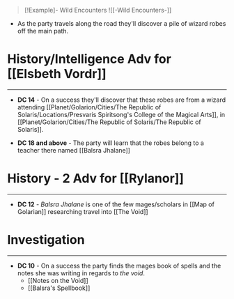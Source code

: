 
> [!Example]- Wild Encounters
> ![[-Wild Encounters-]]
- As the party travels along the road they'll discover a pile of wizard robes off the main path.

# History/Intelligence Adv for [[Elsbeth Vordr]] 
---
- **DC 14** - On a success they'll discover that these robes are from a wizard attending [[Planet/Golarion/Cities/The Republic of Solaris/Locations/Presvaris Spiritsong's College of the Magical Arts]], in [[Planet/Golarion/Cities/The Republic of Solaris/The Republic of Solaris]]. 

- **DC 18 and above** - The party will learn that the robes belong to a teacher there named [[Balsra Jhalane]]

# History - 2 Adv for [[Rylanor]]
---
- **DC 12** - *Balsra Jhalane* is one of the few mages/scholars in [[Map of Golarian]] researching travel into [[The Void]]

# Investigation
---
- **DC 10** - On a success the party finds the mages book of spells and the notes she was writing in regards to *the void*.
	- [[Notes on the Void]]
	- [[Balsra's Spellbook]]
